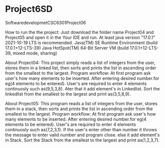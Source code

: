 # Project6SD
SoftwaredevelopmetCSC6301Project06

How to run the the project:
Just download the folder name Project04 and Project05 and open it in the Your IDE and run.
At least java version "17.0.1" 2021-10-19 LTS is recommended.
Java(TM) SE Runtime Environment (build 17.0.1+12-LTS-39)
Java HotSpot(TM) 64-Bit Server VM (build 17.0.1+12-LTS-39, mixed mode, sharing)

About Project04:
This project simply reads a list of integers from the user, stores them in a linked list,
then sorts and prints the list in ascending order from the smallest to the largest.
Program workflow:
At first program ask user's how many elements to be inserted.
After entering desired number.for eg(4 elements to be entered).
User's are required to enter 4 elements continuosly such as(9,5,3,8).
Ater that it add element's in Linkedlist.
Sort the linkedlist from the smallest to the largest and print as(3,5,8,9).


About Project05:
This program reads a list of integers from the user, stores them in a stack,
then sorts and prints the list in ascending order from the smallest to the largest.
Program workflow:
At first program ask user's how many elements to be inserted.
After entering desired number.for eg(4 elements to be entered).
User's are required to enter 4 elements continuosly such as(7,2,3,1).
If the user's enter other than number it throws the message to enter valid number and program close.
else it add element's in Stack.
Sort the Stack from the smallest to the largest and print as(1,2,3,7).
